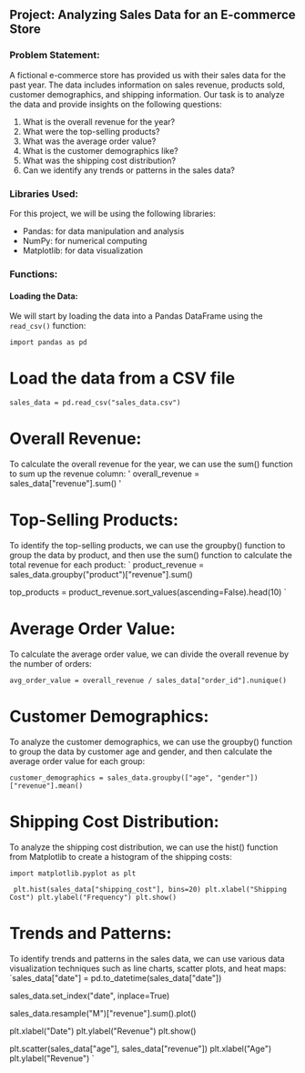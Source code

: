 ## Project: Analyzing Sales Data for an E-commerce Store

### Problem Statement:

A fictional e-commerce store has provided us with their sales data for the past year. The data includes information on sales revenue, products sold, customer demographics, and shipping information. Our task is to analyze the data and provide insights on the following questions:

1. What is the overall revenue for the year?
2. What were the top-selling products?
3. What was the average order value?
4. What is the customer demographics like?
5. What was the shipping cost distribution?
6. Can we identify any trends or patterns in the sales data?

### Libraries Used:

For this project, we will be using the following libraries:

- Pandas: for data manipulation and analysis
- NumPy: for numerical computing
- Matplotlib: for data visualization

### Functions:

#### Loading the Data:

We will start by loading the data into a Pandas DataFrame using the `read_csv()` function:

`
import pandas as pd
`

# Load the data from a CSV file
`
sales_data = pd.read_csv("sales_data.csv")
`


# Overall Revenue:
To calculate the overall revenue for the year, we can use the sum() function to sum up the revenue column:
'
overall_revenue = sales_data["revenue"].sum()
'

# Top-Selling Products:
To identify the top-selling products, we can use the groupby() function to group the data by product, and then use the sum() function to calculate the total revenue for each product:
`
product_revenue = sales_data.groupby("product")["revenue"].sum()

top_products = product_revenue.sort_values(ascending=False).head(10)
`

# Average Order Value:
To calculate the average order value, we can divide the overall revenue by the number of orders:

`
avg_order_value = overall_revenue / sales_data["order_id"].nunique()
`

# Customer Demographics:
To analyze the customer demographics, we can use the groupby() function to group the data by customer age and gender, and then calculate the average order value for each group:

`customer_demographics = sales_data.groupby(["age", "gender"])["revenue"].mean()`

# Shipping Cost Distribution:
To analyze the shipping cost distribution, we can use the hist() function from Matplotlib to create a histogram of the shipping costs:

`import matplotlib.pyplot as plt `

`
plt.hist(sales_data["shipping_cost"], bins=20)
plt.xlabel("Shipping Cost")
plt.ylabel("Frequency")
plt.show()`

# Trends and Patterns:
To identify trends and patterns in the sales data, we can use various data visualization techniques such as line charts, scatter plots, and heat maps:
`sales_data["date"] = pd.to_datetime(sales_data["date"])

sales_data.set_index("date", inplace=True)

sales_data.resample("M")["revenue"].sum().plot()

plt.xlabel("Date")
plt.ylabel("Revenue")
plt.show()`
`

plt.scatter(sales_data["age"], sales_data["revenue"])
plt.xlabel("Age")
plt.ylabel("Revenue")
`
